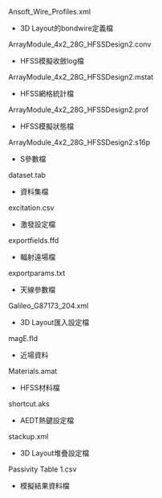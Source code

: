 Ansoft_Wire_Profiles.xml
- 3D Layout的bondwire定義檔

ArrayModule_4x2_28G_HFSSDesign2.conv                                  
- HFSS模擬收斂log檔

ArrayModule_4x2_28G_HFSSDesign2.mstat
- HFSS網格統計檔

ArrayModule_4x2_28G_HFSSDesign2.prof
- HFSS模擬狀態檔

ArrayModule_4x2_28G_HFSSDesign2.s16p
- S參數檔

dataset.tab
- 資料集檔

excitation.csv
- 激發設定檔

exportfields.ffd
- 輻射遠場檔

exportparams.txt
- 天線參數檔

Galileo_G87173_204.xml
- 3D Layout匯入設定檔

magE.fld
- 近場資料

Materials.amat
- HFSS材料檔

shortcut.aks
- AEDT熱鍵設定檔

stackup.xml
- 3D Layout堆疊設定檔

Passivity Table 1.csv
- 模擬結果資料檔
